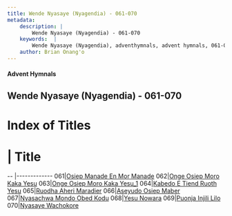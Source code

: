 ```yaml
---
title: Wende Nyasaye (Nyagendia) - 061-070
metadata:
    description: |
        Wende Nyasaye (Nyagendia) - 061-070
    keywords:  |
        Wende Nyasaye (Nyagendia), adventhymnals, advent hymnals, 061-070
    author: Brian Onang'o
---
```


#### Advent Hymnals
## Wende Nyasaye (Nyagendia) - 061-070

# Index of Titles
# | Title                        
-- |-------------
061|[Osiep Manade En Mor Manade](/wende-nyasaye/wende-nyasaye/001-100/061-070/Osiep-Manade-En-Mor-Manade)
062|[Onge Osiep Moro Kaka Yesu](/wende-nyasaye/wende-nyasaye/001-100/061-070/Onge-Osiep-Moro-Kaka-Yesu)
063|[Onge Osiep Moro Kaka Yesu_1](/wende-nyasaye/wende-nyasaye/001-100/061-070/Onge-Osiep-Moro-Kaka-Yesu_1)
064|[Kabedo E Tiend Ruoth Yesu](/wende-nyasaye/wende-nyasaye/001-100/061-070/Kabedo-E-Tiend-Ruoth-Yesu)
065|[Ruodha Aheri Maradier](/wende-nyasaye/wende-nyasaye/001-100/061-070/Ruodha-Aheri-Maradier)
066|[Aseyudo Osiep Maber](/wende-nyasaye/wende-nyasaye/001-100/061-070/Aseyudo-Osiep-Maber)
067|[Nyasachwa Mondo Obed Kodu](/wende-nyasaye/wende-nyasaye/001-100/061-070/Nyasachwa-Mondo-Obed-Kodu)
068|[Yesu Nowara](/wende-nyasaye/wende-nyasaye/001-100/061-070/Yesu-Nowara)
069|[Puonja Injili Lilo](/wende-nyasaye/wende-nyasaye/001-100/061-070/Puonja-Injili-Lilo)
070|[Nyasaye Wachokore](/wende-nyasaye/wende-nyasaye/001-100/061-070/Nyasaye-Wachokore)